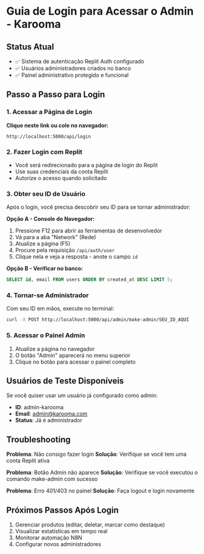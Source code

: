 # Guia de Login para Acessar o Admin - Karooma

## Status Atual
- ✅ Sistema de autenticação Replit Auth configurado
- ✅ Usuários administradores criados no banco
- ✅ Painel administrativo protegido e funcional

## Passo a Passo para Login

### 1. Acessar a Página de Login
**Clique neste link ou cole no navegador:**
```
http://localhost:5000/api/login
```

### 2. Fazer Login com Replit
- Você será redirecionado para a página de login do Replit
- Use suas credenciais da conta Replit
- Autorize o acesso quando solicitado

### 3. Obter seu ID de Usuário
Após o login, você precisa descobrir seu ID para se tornar administrador:

**Opção A - Console do Navegador:**
1. Pressione F12 para abrir as ferramentas de desenvolvedor
2. Vá para a aba "Network" (Rede)
3. Atualize a página (F5)
4. Procure pela requisição `/api/auth/user`
5. Clique nela e veja a resposta - anote o campo `id`

**Opção B - Verificar no banco:**
```sql
SELECT id, email FROM users ORDER BY created_at DESC LIMIT 5;
```

### 4. Tornar-se Administrador
Com seu ID em mãos, execute no terminal:
```bash
curl -X POST http://localhost:5000/api/admin/make-admin/SEU_ID_AQUI
```

### 5. Acessar o Painel Admin
1. Atualize a página no navegador
2. O botão "Admin" aparecerá no menu superior
3. Clique no botão para acessar o painel completo

## Usuários de Teste Disponíveis
Se você quiser usar um usuário já configurado como admin:
- **ID**: admin-karooma
- **Email**: admin@karooma.com
- **Status**: Já é administrador

## Troubleshooting

**Problema**: Não consigo fazer login
**Solução**: Verifique se você tem uma conta Replit ativa

**Problema**: Botão Admin não aparece
**Solução**: Verifique se você executou o comando make-admin com sucesso

**Problema**: Erro 401/403 no painel
**Solução**: Faça logout e login novamente

## Próximos Passos Após Login
1. Gerenciar produtos (editar, deletar, marcar como destaque)
2. Visualizar estatísticas em tempo real
3. Monitorar automação N8N
4. Configurar novos administradores